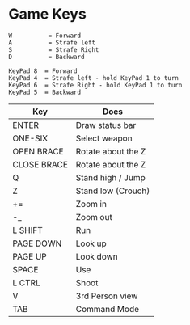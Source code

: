 # Game Keys

```
W          = Forward
A          = Strafe left
S          = Strafe Right
D          = Backward
```

```
KeyPad 8  = Forward
KeyPad 4  = Strafe left - hold KeyPad 1 to turn
KeyPad 6  = Strafe Right - hold KeyPad 1 to turn
KeyPad 5  = Backward
```

| Key         | Does               |
| ----------- | ------------------ |
| ENTER       | Draw status bar    |
| ONE-SIX     | Select weapon      |
| OPEN BRACE  | Rotate about the Z |
| CLOSE BRACE | Rotate about the Z |
| Q           | Stand high / Jump  |
| Z           | Stand low (Crouch) |
| +=          | Zoom in            |
| -\_         | Zoom out           |
| L SHIFT     | Run                |
| PAGE DOWN   | Look up            |
| PAGE UP     | Look down          |
| SPACE       | Use                |
| L CTRL      | Shoot              |
| V           | 3rd Person view    |
| TAB         | Command Mode       |
